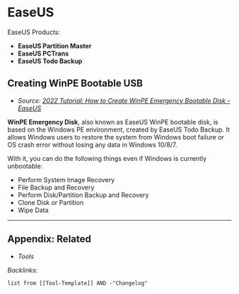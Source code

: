# EaseUS

EaseUS Products:

* **EaseUS Partition Master**
* **EaseUS PCTrans**
* **EaseUS Todo Backup**

## Creating WinPE Bootable USB

* *Source: [2022 Tutorial: How to Create WinPE Emergency Bootable Disk - EaseUS](https://www.easeus.com/backup-utility/winpe-bootable-disk.html#:~:text=WinPE%20Emergency%20Disk%2C%20also%20known%20as%20EaseUS%20WinPE,following%20things%20even%20if%20Windows%20is%20currently%20unbootable%3A)*

**WinPE Emergency Disk**, also known as EaseUS WinPE bootable disk, is based on the Windows PE environment, created by EaseUS Todo Backup. It allows Windows users to restore the system from Windows boot failure or OS crash error without losing any data in Windows 10/8/7.

With it, you can do the following things even if Windows is currently unbootable:

* Perform System Image Recovery
* File Backup and Recovery
* Perform Disk/Partition Backup and Recovery
* Clone Disk or Partition
* Wipe Data

---

## Appendix: Related

* *Tools*

*Backlinks:*

````dataview
list from [[Tool-Template]] AND -"Changelog"
````
